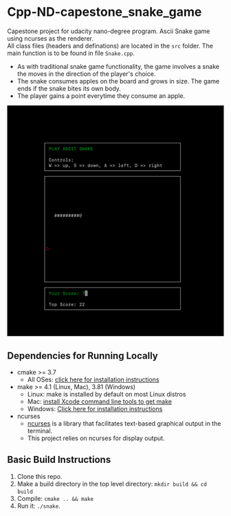 # Cpp-ND-capestone_snake_game

Capestone project for udacity nano-degree program. Ascii Snake game using ncurses as the renderer.  
All class files (headers and definations) are located in the `src` folder. The main function is to be found in
file `Snake.cpp`.

* As with traditional snake game functionality, the game involves a snake the moves in the direction of the player's
  choice.
* The snake consumes apples on the board and grows in size. The game ends if the snake bites its own body.
* The player gains a point everytime they consume an apple.

![Ascii Snake](images/preview.png)

## Dependencies for Running Locally

* cmake >= 3.7
    * All OSes: [click here for installation instructions](https://cmake.org/install/)
* make >= 4.1 (Linux, Mac), 3.81 (Windows)
    * Linux: make is installed by default on most Linux distros
    * Mac: [install Xcode command line tools to get make](https://developer.apple.com/xcode/features/)
    * Windows: [Click here for installation instructions](http://gnuwin32.sourceforge.net/packages/make.htm)
* ncurses
    * [ncurses](https://www.gnu.org/software/ncurses/) is a library that facilitates text-based graphical output in the
      terminal.
    * This project relies on ncurses for display output.

## Basic Build Instructions

1. Clone this repo.
2. Make a build directory in the top level directory: `mkdir build && cd build`
3. Compile: `cmake .. && make`
4. Run it: `./snake`.